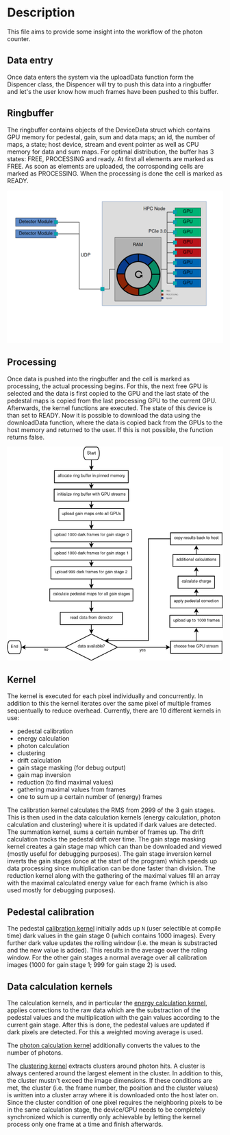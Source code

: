 # Description

This file aims to provide some insight into the workflow of the photon counter. 

## Data entry

Once data enters the system via the uploadData function form the Dispencer class, the Dispencer will try to push this data into a ringbuffer and let's the user know how much frames have been pushed to this buffer. 

## Ringbuffer

The ringbuffer contains objects of the DeviceData struct which contains GPU memory for pedestal, gain, sum and data maps; an id, the number of maps, a state; host device, stream and event pointer as well as CPU memory for data and sum maps. 
For optimal distribution, the buffer has 3 states: FREE, PROCESSING and ready. At first all elements are marked as FREE. As soon as elements are uploaded, the corrosponding cells are marked as PROCESSING. When the processing is done the cell is marked as READY. 

![Hardware Overview](hardware_diagram.png)

## Processing

Once data is pushed into the ringbuffer and the cell is marked as processing, the actual processing begins. For this, the next free GPU is selected and the data is first copied to the GPU and the last state of the pedestal maps is copied from the last processing GPU to the current GPU. Afterwards, the kernel functions are executed. The state of this device is than set to READY. 
Now it is possible to download the data using the downloadData function, where the data is copied back from the GPUs to the host memory and returned to the user. If this is not possible, the function returns false. 

![Algorithm Overview](flowchart.png)

## Kernel

The kernel is executed for each pixel individually and concurrently. In addition to this the kernel iterates over the same pixel of multiple frames sequentually to reduce overhead. Currently, there are 10 different kernels in use:
* pedestal calibration
* energy calculation
* photon calculation
* clustering
* drift calculation
* gain stage masking (for debug output)
* gain map inversion
* reduction (to find maximal values)
* gathering maximal values from frames
* one to sum up a certain number of (energy) frames

The calibration kernel calculates the RMS from 2999 of the 3 gain stages. This is then used in the data calculation kernels (energy calculation, photon calculation and clustering) where it is updated if dark values are detected. The summation kernel, sums a certein number of frames up. The drift calculation tracks the pedestal drift over time. The gain stage masking kernel creates a gain stage map which can than be downloaded and viewed (mostly useful for debugging purposes). The gain stage inversion kernel inverts the gain stages (once at the start of the program) which speeds up data processing since multiplication can be done faster than division. The reduction kernel along with the gathering of the maximal values fill an array with the maximal calculated energy value for each frame (which is also used mostly for debugging purposes).

## Pedestal calibration

The pedestal [calibration kernel](../include/jungfrau-photoncounter/kernel/Calibration.hpp) initially adds up ```N``` (user selectible at compile time) dark values in the gain stage 0 (which contains 1000 images). Every further dark value updates the rolling window (i.e. the mean is substracted and the new value is added). This results in the average over the roling window.
For the other gain stages a normal average over all calibration images (1000 for gain stage 1; 999 for gain stage 2) is used.

## Data calculation kernels

The calculation kernels, and in particular the [energy calculation kernel](../include/jungfrau-photoncounter/kernel/Conversion.hpp), applies corrections to the raw data which are the substraction of the pedestal values and the multiplication with the gain values according to the current gain stage. After this is done, the pedestal values are updated if dark pixels are detected. For this a weighted moving average is used. 

The [photon calculation kernel](../include/jungfrau-photoncounter/kernel/PhotonFinder.hpp) additionally converts the values to the number of photons. 

The [clustering kernel](../include/jungfrau-photoncounter/kernel/ClusterFinder.hpp) extracts clusters around photon hits. A cluster is always centered around the largest element in the cluster. In addition to this, the cluster mustn't exceed the image dimensions. If these conditions are met, the cluster (i.e. the frame number, the position and the cluster values) is written into a cluster array where it is downloaded onto the host later on. Since the cluster condition of one pixel requires the neighboring pixels to be in the same calculation stage, the device/GPU needs to be completely synchronized which is currently only achievable by letting the kernel process only one frame at a time and finish afterwards. 
